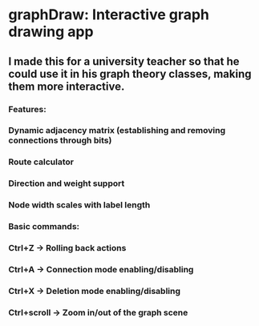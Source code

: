 # graphDraw: Interactive graph drawing app
## I made this for a university teacher so that he could use it in his graph theory classes, making them more interactive.
### Features:
### Dynamic adjacency matrix (establishing and removing connections through bits)
### Route calculator
### Direction and weight support
### Node width scales with label length
### Basic commands:
### Ctrl+Z -> Rolling back actions
### Ctrl+A -> Connection mode enabling/disabling
### Ctrl+X -> Deletion mode enabling/disabling
### Ctrl+scroll -> Zoom in/out of the graph scene
